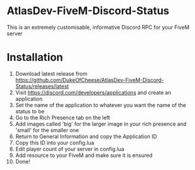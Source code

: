 # AtlasDev-FiveM-Discord-Status
This is an extremely customisable, informative Discord RPC for your FiveM server

# Installation
1. Download latest release from https://github.com/DukeOfCheese/AtlasDev-FiveM-Discord-Status/releases/latest
2. Visit https://discord.com/developers/applications and create an application
3. Set the name of the application to whatever you want the name of the status to be
4. Go to the Rich Presence tab on the left
5. Add images called 'big' for the larger image in your rich presence and 'small' for the smaller one
6. Return to General Information and copy the Application ID
7. Copy this ID into your config.lua
8. Edit player count of your server in config.lua
9. Add resource to your FiveM and make sure it is ensured
10. Done!
